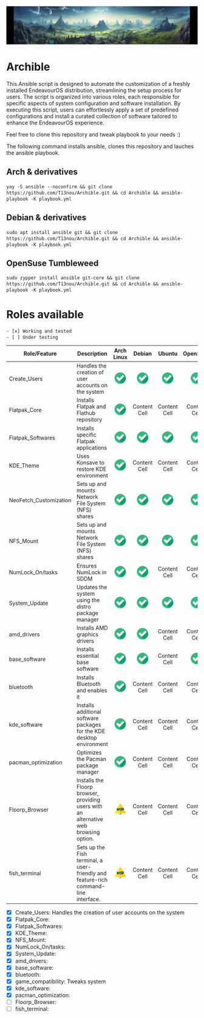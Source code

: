<img src=https://github.com/T13nou/Archible/blob/main/images/t13nou_Arch_Linux_Terraforming_Ansible_with_text_Archible_930879c2-0545-4c05-9996-286f5f4f803d.png width="1000" height="100">

# Archible

This Ansible script is designed to automate the customization of a freshly installed EndeavourOS distribution, streamlining the setup process for users. The script is organized into various roles, each responsible for specific aspects of system configuration and software installation. By executing this script, users can effortlessly apply a set of predefined configurations and install a curated collection of software tailored to enhance the EndeavourOS experience.

Feel free to clone this repository and tweak playbook to your needs :)

The following command installs ansible, clones this repository and lauches the ansible playbook.


## Arch & derivatives
```
yay -S ansible --noconfirm && git clone https://github.com/T13nou/Archible.git && cd Archible && ansible-playbook -K playbook.yml
```

## Debian & derivatives
```
sudo apt install ansible git && git clone https://github.com/T13nou/Archible.git && cd Archible && ansible-playbook -K playbook.yml
```

## OpenSuse Tumbleweed
```
sudo zypper install ansible git-core && git clone https://github.com/T13nou/Archible.git && cd Archible && ansible-playbook -K playbook.yml
```


# Roles available

```
- [x] Working and tested
- [ ] Under testing
```

| Role/Feature  | Description | Arch Linux | Debian | Ubuntu | OpenSuse |
| ------------- | ------------- |      :---:       |      :---:       |      :---:       |      :---:       |
| Create_Users  | Handles the creation of user accounts on the system  | <img src=/images/checked.png width="30" height="30"> | <img src=/images/checked.png width="30" height="30"> | <img src=/images/checked.png width="30" height="30"> | <img src=/images/checked.png width="30" height="30"> |
| Flatpak_Core  | Installs Flatpak and Flathub repository  | <img src=/images/checked.png width="30" height="30">  | Content Cell  | Content Cell  | Content Cell  |
| Flatpak_Softwares  | Installs specific Flatpak applications | <img src=/images/checked.png width="30" height="30">  | <img src=/images/checked.png width="30" height="30"> | <img src=/images/checked.png width="30" height="30"> | <img src=/images/checked.png width="30" height="30"> |
| KDE_Theme  | Uses Konsave to restore KDE environment | <img src=/images/checked.png width="30" height="30"> | Content Cell  | Content Cell  | Content Cell  |
| NeoFetch_Customization | Sets up and mounts Network File System (NFS) shares | <img src=/images/checked.png width="30" height="30"> | <img src=/images/checked.png width="30" height="30"> | <img src=/images/checked.png width="30" height="30"> | <img src=/images/checked.png width="30" height="30"> |
| NFS_Mount  | Sets up and mounts Network File System (NFS) shares | <img src=/images/checked.png width="30" height="30"> | <img src=/images/checked.png width="30" height="30"> | <img src=/images/checked.png width="30" height="30"> | <img src=/images/checked.png width="30" height="30"> |
| NumLock_On/tasks  | Ensures NumLock in SDDM | <img src=/images/checked.png width="30" height="30"> | <img src=/images/checked.png width="30" height="30"> | Content Cell  | Content Cell  |
| System_Update | Updates the system using the distro package manager | <img src=/images/checked.png width="30" height="30"> | <img src=/images/checked.png width="30" height="30"> | <img src=/images/checked.png width="30" height="30"> | <img src=/images/checked.png width="30" height="30"> |
| amd_drivers | Installs AMD graphics drivers | <img src=/images/checked.png width="30" height="30"> | <img src=/images/checked.png width="30" height="30"> | Content Cell  | Content Cell  |
| base_software | Installs essential base software | <img src=/images/checked.png width="30" height="30"> | <img src=/images/checked.png width="30" height="30"> | Content Cell  | <img src=/images/checked.png width="30" height="30"> |
| bluetooth | Installs Bluetooth and enables it | <img src=/images/checked.png width="30" height="30"> | Content Cell  | Content Cell  | Content Cell  |
| kde_software | Installs additional software packages for the KDE desktop environment | <img src=/images/checked.png width="30" height="30"> | Content Cell  | Content Cell  | Content Cell  |
| pacman_optimization | Optimizes the Pacman package manager | <img src=/images/checked.png width="30" height="30"> | Content Cell  | Content Cell  | Content Cell  |
| Floorp_Browser | Installs the Floorp browser, providing users with an alternative web browsing option. | <img src=/images/work-in-progress.png width="30" height="30"> | Content Cell  | Content Cell  | Content Cell  |
| fish_terminal | Sets up the Fish terminal, a user-friendly and feature-rich command-line interface. | <img src=/images/work-in-progress.png width="30" height="30"> | Content Cell  | Content Cell  | Content Cell  |


- [x] Create_Users: Handles the creation of user accounts on the system
- [x] Flatpak_Core: 
- [x] Flatpak_Softwares: 
- [x] KDE_Theme: 
- [x] NFS_Mount: 
- [x] NumLock_On/tasks: 
- [x] System_Update: 
- [x] amd_drivers: 
- [x] base_software: 
- [x] bluetooth: 
- [x] game_compatibility: Tweaks system
- [x] kde_software: 
- [x] pacman_optimization: 
- [ ] Floorp_Browser: 
- [ ] fish_terminal: 
